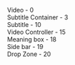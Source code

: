 Video - 0  
Subtitle Container - 3  
Subtitle - 10  
Video Controller - 15  
Meaning box - 18  
Side bar - 19  
Drop Zone - 20
